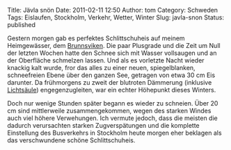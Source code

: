 Title: Jävla snön
Date: 2011-02-11 12:50
Author: tom
Category: Schweden
Tags: Eislaufen, Stockholm, Verkehr, Wetter, Winter
Slug: javla-snon
Status: published

Gestern morgen gab es perfektes Schlittschuheis auf meinem Heimgewässer,
dem
[Brunnsviken](http://www.fiket.de/2009/02/02/eis-als-weg-zur-arbeit/).
Die paar Plusgrade und die Zeit um Null der letzten Wochen hatte den
Schnee sich mit Wasser vollsaugen und an der Oberfläche schmelzen
lassen. Und als es vorletzte Nacht wieder knackig kalt wurde, fror das
alles zu einer neuen, spiegelblanken, schneefreien Ebene über den ganzen
See, getragen von etwa 30 cm Eis darunter. Da frühmorgens zu zweit der
blutroten Dämmerung (inklusive
[Lichtsäule](http://de.wikipedia.org/wiki/Lichts%C3%A4ule_(Lichteffekt)))
engegenzugleiten, war ein echter Höhepunkt dieses Winters.

Doch nur wenige Stunden später begann es wieder zu schneien. Über 20 cm
sind mittlerweile zusammengekommen, wegen des starken Windes auch viel
höhere Verwehungen. Ich vermute jedoch, dass die meisten die dadurch
verursachten starken Zugverspätungen und die komplette Einstellung des
Busverkehrs in Stockholm heute morgen eher beklagen als das
verschwundene schöne Schlittschuheis.

